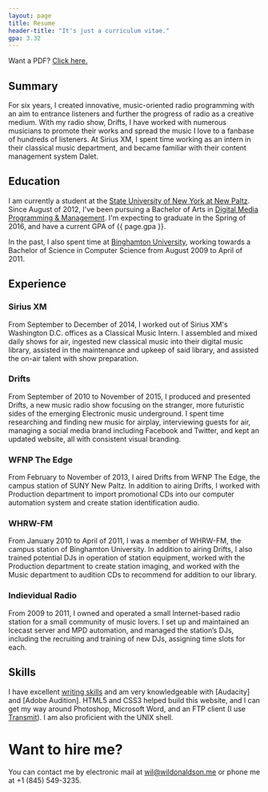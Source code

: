 ```yaml
---
layout: page
title: Resume
header-title: "It's just a curriculum vitae."
gpa: 3.32
---
```


<p class="message">Want a PDF? <a href="/resume/Wil Donaldson - Resume.pdf">Click here.</a></p>

## Summary

For six years, I created innovative, music-oriented radio programming with an aim to entrance listeners and further the progress of radio as a creative medium. With my radio show, Drifts, I have worked with numerous musicians to promote their works and spread the music I love to a fanbase of hundreds of listeners. At Sirius XM, I spent time working as an intern in their classical music department, and became familiar with their content management system Dalet.

## Education

I am currently a student at the [State University of New York at New Paltz](http://newpaltz.edu). Since August of 2012, I've been pursuing a Bachelor of Arts in [Digital Media Programming & Management](http://www.newpaltz.edu/ugc/las/comm_media/major_dmprog-mgmt.html). I'm expecting to graduate in the Spring of 2016, and have a current GPA of {{ page.gpa }}.

In the past, I also spent time at [Binghamton University](http://binghamton.edu), working towards a Bachelor of Science in Computer Science from August 2009 to April of 2011.

## Experience

### Sirius XM

From September to December of 2014, I worked out of Sirius XM's Washington D.C. offices as a Classical Music Intern. I assembled and mixed daily shows for air, ingested new classical music into their digital music library, assisted in the maintenance and upkeep of said library, and assisted the on-air talent with show preparation.

### Drifts

From September of 2010 to November of 2015, I produced and presented Drifts, a new music radio show focusing on the stranger, more futuristic sides of the emerging Electronic music underground. I spent time researching and finding new music for airplay, interviewing guests for air, managing a social media brand including Facebook and Twitter, and kept an updated website, all with consistent visual branding.

### WFNP The Edge

From February to November of 2013, I aired Drifts from WFNP The Edge, the campus station of SUNY New Paltz. In addition to airing Drifts, I worked with Production department to import promotional CDs into our computer automation system and create station identification audio.

### WHRW-FM

From January 2010 to April of 2011, I was a member of WHRW-FM, the campus station of Binghamton University. In addition to airing Drifts, I also trained potential DJs in operation of station equipment, worked with the Production department to create station imaging, and worked with the Music department to audition CDs to recommend for addition to our library.

### Indievidual Radio

From 2009 to 2011, I owned and operated a small Internet-based radio station for a small community of music lovers. I set up and maintained an Icecast server and MPD automation, and managed the station’s DJs, including the recruiting and training of new DJs, assigning time slots for each.

## Skills

I have excellent [writing skills](/posts/) and am very knowledgeable with [Audacity] and [Adobe Audition]. HTML5 and CSS3 helped build this website, and I can get my way around Photoshop, Microsoft Word, and an FTP client (I use [Transmit](http://panic.com/transmit)). I am also proficient with the UNIX shell.

# Want to hire me?

You can contact me by electronic mail at [wil@wildonaldson.me](mailto:wil@wildonaldson.me) or phone me at +1 (845) 549-3235.

